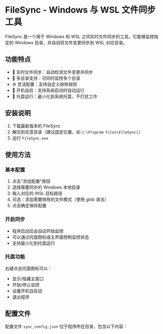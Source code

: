 # FileSync - Windows 与 WSL 文件同步工具

FileSync 是一个用于 Windows 和 WSL 之间实时文件同步的工具。它能够监控指定的 Windows 目录，并自动将文件变更同步到 WSL 对应目录。

## 功能特点

- 🔄 实时文件同步：自动检测文件变更并同步
- 📁 多目录支持：可同时监控多个目录
- ⚙️ 灵活配置：支持自定义排除规则
- 🚀 开机自启：支持系统启动时自动运行
- 🔲 托盘运行：最小化到系统托盘，不打扰工作

## 安装说明

1. 下载最新版本的 FileSync
2. 解压到任意目录（建议固定位置，如 `C:\Program Files\FileSync\`）
3. 运行 `FileSync.exe`

## 使用方法

### 基本配置

1. 点击"添加配置"按钮
2. 选择需要同步的 Windows 本地目录
3. 输入对应的 WSL 目标路径
4. 可选：添加需要排除的文件模式（使用 glob 语法）
5. 点击确定保存配置

### 开启同步

- 程序启动后会自动开始监控
- 可以通过托盘图标或主界面控制监控状态
- 支持最小化到托盘运行

### 托盘功能

右键点击托盘图标可以：

- 显示/隐藏主窗口
- 开始/停止监控
- 设置开机自启动
- 退出程序

## 配置文件

配置文件 `sync_config.json` 位于程序所在目录，包含以下内容：